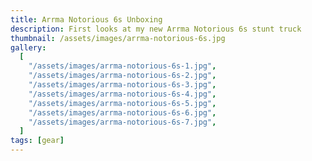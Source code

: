 ```yaml
---
title: Arrma Notorious 6s Unboxing
description: First looks at my new Arrma Notorious 6s stunt truck
thumbnail: /assets/images/arrma-notorious-6s.jpg
gallery:
  [
    "/assets/images/arrma-notorious-6s-1.jpg",
    "/assets/images/arrma-notorious-6s-2.jpg",
    "/assets/images/arrma-notorious-6s-3.jpg",
    "/assets/images/arrma-notorious-6s-4.jpg",
    "/assets/images/arrma-notorious-6s-5.jpg",
    "/assets/images/arrma-notorious-6s-6.jpg",
    "/assets/images/arrma-notorious-6s-7.jpg",
  ]
tags: [gear]
---
```

